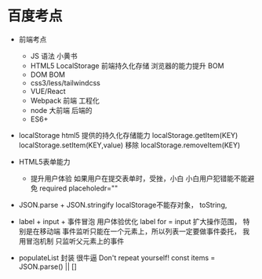 # 百度考点

- 前端考点
    - JS 语法
        小黄书
    - HTML5
        LocalStorage 前端持久化存储
        浏览器的能力提升
        BOM
    - DOM BOM
    - css3/less/tailwindcss
    - VUE/React 
    - Webpack 前端 工程化
    - node      大前端  后端的
    - ES6+

- localStorage
    html5 提供的持久化存储能力
    localStorage.getItem(KEY)
    localStorage.setItem(KEY,value)
    移除 localStorage.removeItem(KEY)

- HTML5表单能力
    - 提升用户体验
        如果用户在提交表单时，受挫，小白
        小白用户犯错能不能避免
        required
        placeholedr=""

- JSON.parse + JSON.stringify
    localStorage不能存对象， toString, 

- label  + input + 事件冒泡   用户体验优化
    label  for  = input 扩大操作范围， 特别是在移动端 
    事件监听只能在一个元素上，所以列表一定要做事件委托，
    我用冒泡机制 只监听父元素上的事件

- populateList 封装 很牛逼 
    Don't repeat yourself!
    const items = JSON.parse() || [] 